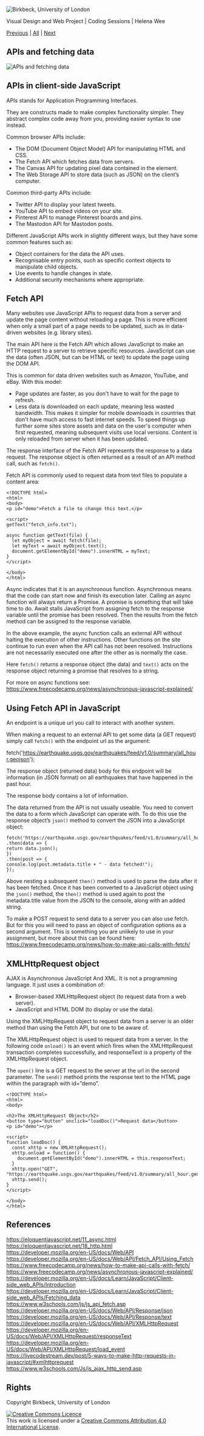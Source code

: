 ![Birkbeck, University of London](images/birkbeck-logo.jpg)

Visual Design and Web Project | Coding Sessions | Helena Wee

[Previous](JSON-data-and-storage.md) | [All](README.md) | [Next](Drawing-shapes-text-and-transformations.md)

## APIs and fetching data

![APIs and fetching data](images/fetch.jpg)

## APIs in client-side JavaScript

APIs stands for Application Programming Interfaces.

They are constructs made to make complex functionality simpler. They abstract complex code away from you, providing easier syntax to use instead.

Common browser APIs include:
-	The DOM (Document Object Model) API for manipulating HTML and CSS.
-	The Fetch API which fetches data from servers.
-	The Canvas API for updating pixel data contained in the <canvas> element.
-	The Web Storage API to store data (such as JSON) on the client’s computer.
  
Common third-party APIs include:
-	Twitter API to display your latest tweets.
-	YouTube API to embed videos on your site.
-	Pinterest API to manage Pinterest boards and pins.
-	The Mastodon API for Mastodon posts.
  
Different JavaScript APIs work in slightly different ways, but they have some common features such as:
-	Object containers for the data the API uses.
-	Recognisable entry points, such as specific context objects to manipulate child objects.
-	Use events to handle changes in state.
-	Additional security mechanisms where appropriate.

## Fetch API
  
Many websites use JavaScript APIs to request data from a server and update the page content without reloading a page. This is more efficient when only a small part of a page needs to be updated, such as in data-driven websites (e.g. library sites).

The main API here is the Fetch API which allows JavaScript to make an HTTP request to a server to retrieve specific resources. JavaScript can use the data (often JSON, but can be HTML or text) to update the page using the DOM API.

This is common for data driven websites such as Amazon, YouTube, and eBay. With this model:
-	Page updates are faster, as you don't have to wait for the page to refresh.
-	Less data is downloaded on each update, meaning less wasted bandwidth. This makes it simpler for mobile downloads in countries that don't have much access to fast internet speeds.
To speed things up further some sites store assets and data on the user's computer when first requested, meaning subsequent visits use local versions. Content is only reloaded from server when it has been updated.

The response interface of the Fetch API represents the response to a data request. The response object is often returned as a result of an API method call, such as `fetch()`.

Fetch API is commonly used to request data from text files to populate a content area:

```
<!DOCTYPE html>
<html>
<body>
<p id="demo">Fetch a file to change this text.</p>

<script>
getText("fetch_info.txt");

async function getText(file) {
  let myObject = await fetch(file);
  let myText = await myObject.text();
  document.getElementById("demo").innerHTML = myText;
}
</script>

</body>
</html>
```

Async indicates that it is an asynchronous function. Asynchronous means that the code can start now and finish its execution later. Calling an async function will always return a Promise. A promise is something that will take time to do. Await stalls JavaScript from assigning fetch to the response variable until the promise has been resolved. Then the results from the fetch method can be assigned to the response variable.

In the above example, the async function calls an external API without halting the execution of other instructions. Other functions on the site continue to run even when the API call has not been resolved. Instructions are not necessarily executed one after the other as is normally the case.

Here `fetch()` returns a response object (the data) and `text()` acts on the response object returning a promise that resolves to a string.

For more on async functions see: https://www.freecodecamp.org/news/asynchronous-javascript-explained/

## Using Fetch API in JavaScript

An endpoint is a unique url you call to interact with another system.

When making a request to an external API to get some data (a GET request) simply call `fetch()` with the endpoint url as the argument:

fetch('https://earthquake.usgs.gov/earthquakes/feed/v1.0/summary/all_hour.geojson');

The response object (returned data) body for this endpoint will be information (in JSON format) on all earthquakes that have happened in the past hour.

The response body contains a lot of information.

The data returned from the API is not usually useable. You need to convert the data to a form which JavaScript can operate with. To do this use the response object’s `json()` method to convert the JSON into a JavaScript object:

```
fetch('https://earthquake.usgs.gov/earthquakes/feed/v1.0/summary/all_hour.geojson')
.then(data => {
return data.json();
})
.then(post => {
console.log(post.metadata.title + " - data fetched!");
});
```

Above nesting a subsequent `then()` method is used to parse the data after it has been fetched. Once it has been converted to a JavaScript object using the `json()` method, the `then()` method is used again to post the metadata.title value from the JSON to the console, along with an added string.

To make a POST request to send data to a server you can also use fetch. But for this you will need to pass an object of configuration options as a second argument. This is something you are unlikely to use in your assignment, but more about this can be found here: https://www.freecodecamp.org/news/how-to-make-api-calls-with-fetch/

## XMLHttpRequest object

AJAX is Asynchronous JavaScript And XML. It is not a programming language. It just uses a combination of:

-	Browser-based XMLHttpRequest object (to request data from a web server).
-	JavaScript and HTML DOM (to display or use the data).

Using the XMLHttpRequest object to request data from a server is an older method than using the Fetch API, but one to be aware of.

The XMLHttpRequest object is used to request data from a server. In the following code `onload()` is an event which fires when the XMLHttpRequest transaction completes successfully, and responseText is a property of the XMLHttpRequest object.

The `open()` line is a GET request to the server at the url in the second parameter. The `send()` method prints the response text to the HTML page within the paragraph with id=”demo”.

```
<!DOCTYPE html>
<html>
<body>

<h2>The XMLHttpRequest Object</h2>
<button type="button" onclick="loadDoc()">Request data</button>
<p id="demo"></p>

<script>
function loadDoc() {
  const xhttp = new XMLHttpRequest();
  xhttp.onload = function() {
    document.getElementById("demo").innerHTML = this.responseText;
  }
  xhttp.open("GET", "https://earthquake.usgs.gov/earthquakes/feed/v1.0/summary/all_hour.geojson");
  xhttp.send();
}
</script>

</body>
</html>
```
  
  

## References
https://eloquentjavascript.net/11_async.html  
https://eloquentjavascript.net/18_http.html  
https://developer.mozilla.org/en-US/docs/Web/API  
https://developer.mozilla.org/en-US/docs/Web/API/Fetch_API/Using_Fetch  
https://www.freecodecamp.org/news/how-to-make-api-calls-with-fetch/  
https://www.freecodecamp.org/news/asynchronous-javascript-explained/  
https://developer.mozilla.org/en-US/docs/Learn/JavaScript/Client-side_web_APIs/Introduction  
https://developer.mozilla.org/en-US/docs/Learn/JavaScript/Client-side_web_APIs/Fetching_data  
https://www.w3schools.com/js/js_api_fetch.asp  
https://developer.mozilla.org/en-US/docs/Web/API/Response/json  
https://developer.mozilla.org/en-US/docs/Web/API/Response/text  
https://developer.mozilla.org/en-US/docs/Web/API/XMLHttpRequest  
https://developer.mozilla.org/en-US/docs/Web/API/XMLHttpRequest/responseText  
https://developer.mozilla.org/en-US/docs/Web/API/XMLHttpRequest/load_event  
https://livecodestream.dev/post/5-ways-to-make-http-requests-in-javascript/#xmlhttprequest  
https://www.w3schools.com/Js/js_ajax_http_send.asp  

## Rights
Copyright Birkbeck, University of London

<a rel="license" href="http://creativecommons.org/licenses/by/4.0/"><img alt="Creative Commons Licence" src="https://i.creativecommons.org/l/by/4.0/88x31.png" /></a><br />This work is licensed under a <a rel="license" href="http://creativecommons.org/licenses/by/4.0/">Creative Commons Attribution 4.0 International License</a>.


